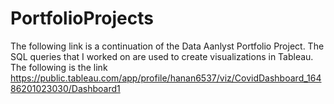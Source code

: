 # PortfolioProjects


The following link is a continuation of the Data Aanlyst Portfolio Project. The SQL queries that I worked on are used to create visualizations in Tableau. The following is the link https://public.tableau.com/app/profile/hanan6537/viz/CovidDashboard_16486201023030/Dashboard1
